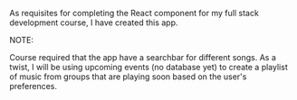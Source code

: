 As requisites for completing the React component for my full stack development course, I have created this app.

NOTE:

Course required that the app have a searchbar for different songs. As a twist, I will be using upcoming events (no database yet) to create a playlist of music from groups that are playing soon based on the user's preferences.